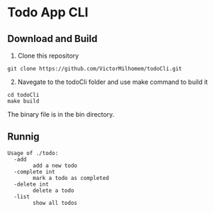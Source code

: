 # Todo App CLI

## Download and Build

1) Clone this repository
```
git clone https://github.com/VictorMilhomem/todoCli.git

```

2) Navegate to the todoCli folder and use make command to build it

```
cd todoCli
make build

```

The binary file is in the bin directory.

## Runnig

```
Usage of ./todo:
  -add
    	add a new todo
  -complete int
    	mark a todo as completed
  -delete int
    	delete a todo
  -list
    	show all todos
```

